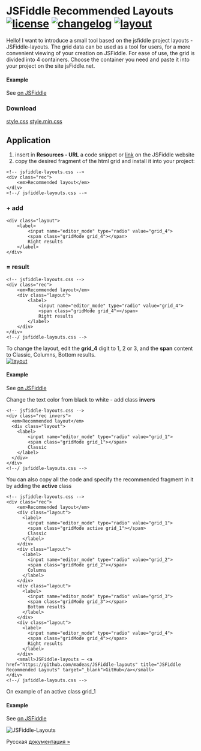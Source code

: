 # JSFiddle Recommended Layouts <a href="/LICENSE.md"><img src="http://madeas.ru/img/git/license.svg" alt="license" ></a> <a href="/CHANGELOG.md"><img src="http://madeas.ru/img/git/changelog.svg" alt="changelog"></a> <a href="/layouts"><img src="http://madeas.ru/img/git/layout.svg" alt="layout"></a>

Hello! 
I want to introduce a small tool based on the jsfiddle project layouts - JSFiddle-layouts. The grid data can be used as a tool for users, for a more convenient viewing of your creation on JSFiddle. For ease of use, the grid is divided into 4 containers. Choose the container you need and paste it into your project on the site jsFiddle.net.  

#### Example
See [on JSFiddle][id1]

### Download
[style.css][id2]
[style.min.css][id5]

## Application

1. insert in **Resources - URL** a code snippet or [link][id2] on the JSFiddle website
2. copy the desired fragment of the html grid and install it into your project:  
>
    <!-- jsfiddle-layouts.css -->
    <div class="rec">
        <em>Recommended layout</em>
    </div>
    <!--/ jsfiddle-layouts.css -->
    
### + add  
>
    <div class="layout">
        <label>
            <input name="editor_mode" type="radio" value="grid_4">
            <span class="gridMode grid_4"></span>
            Right results
        </label>
    </div>
    
### = result
>
    <!-- jsfiddle-layouts.css -->
    <div class="rec">
        <em>Recommended layout</em>
        <div class="layout">
            <label>
                <input name="editor_mode" type="radio" value="grid_4">
                <span class="gridMode grid_4"></span>
                Right results
            </label>
        </div>
    </div>
    <!--/ jsfiddle-layouts.css -->

To change the layout, edit the **grid_4** digit to 1, 2 or 3, and the **span** content to Classic, Columns, Bottom results.  
<a href="/layouts"><img src="http://madeas.ru/img/git/layout.svg" alt="layout"></a>
#### Example
See [on JSFiddle][id3]

Change the text color from black to white - add class **invers**
>
    <!-- jsfiddle-layouts.css -->
    <div class="rec invers">
      <em>Recommended layout</em>
      <div class="layout">
        <label>
            <input name="editor_mode" type="radio" value="grid_1">
            <span class="gridMode grid_1"></span>
            Classic
        </label>
      </div>
    </div>
    <!--/ jsfiddle-layouts.css -->
    
You can also copy all the code and specify the recommended fragment in it by adding the **active** class
>
    <!-- jsfiddle-layouts.css -->
    <div class="rec">
        <em>Recommended layout</em>
        <div class="layout">
          <label>
            <input name="editor_mode" type="radio" value="grid_1">
            <span class="gridMode active grid_1"></span>
            Classic
          </label>
        </div>
        <div class="layout">
          <label>
            <input name="editor_mode" type="radio" value="grid_2">
            <span class="gridMode grid_2"></span>
            Columns
          </label>
        </div>
        <div class="layout">
          <label>
            <input name="editor_mode" type="radio" value="grid_3">
            <span class="gridMode grid_3"></span>
            Bottom results
          </label>
        </div>
        <div class="layout">
          <label>
            <input name="editor_mode" type="radio" value="grid_4">
            <span class="gridMode grid_4"></span>
            Right results
          </label>
        </div>
        <small>JSFiddle-layouts — <a href="https://github.com/madeas/JSFiddle-layouts" title="JSFiddle Recommended Layouts" target="_blank">GitHub</a></small>
    </div>
    <!--/ jsfiddle-layouts.css -->

On example of an active class grid_1 
#### Example
See [on JSFiddle][id4]

![JSFiddle-Layouts](https://madeas.ru/wp-content/uploads/2018/04/bg-art_22-1.png "JSFiddle Recommended Layouts")

Русская <a href="https://madeas.ru/jsfiddle-recommended-layouts/"> документация »</a> 

[id1]: https://jsfiddle.net/madeas/ouLehk70/2/ "Code example on JSFiddle"
[id2]: https://raw.githubusercontent.com/madeas/JSFiddle-layouts/master/style.css "jsfiddle-layouts.css"
[id3]: https://jsfiddle.net/madeas/q2p2ydk6/3/ "Full example on JSFiddle"
[id4]: https://jsfiddle.net/madeas/L54xt3ej/ "Example on JSFiddle"
[id5]: https://raw.githubusercontent.com/madeas/JSFiddle-layouts/master/style.min.css
